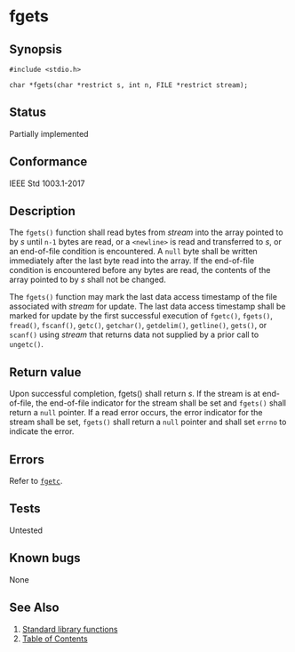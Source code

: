 # fgets

## Synopsis

`#include <stdio.h>`

`char *fgets(char *restrict s, int n, FILE *restrict stream);`

## Status

Partially implemented

## Conformance

IEEE Std 1003.1-2017

## Description

The `fgets()` function shall read bytes from _stream_ into the array pointed to by _s_ until `n-1` bytes are read, or a
`<newline>` is read and transferred to _s_, or an end-of-file condition is encountered. A `null` byte shall be written
immediately after the last byte read into the array. If the end-of-file condition is encountered before any bytes are
read, the contents of the array pointed to by _s_ shall not be changed.

The `fgets()` function may mark the last data access timestamp of the file associated with _stream_ for update. The last
data access timestamp shall be marked for update by the first successful execution of `fgetc()`, `fgets()`, `fread()`,
`fscanf()`, `getc()`, `getchar()`, `getdelim()`, `getline()`, `gets()`, or `scanf()` using _stream_ that returns data
not supplied by a prior call to `ungetc()`.

## Return value

Upon successful completion, fgets() shall return _s_. If the stream is at end-of-file, the end-of-file indicator for the
stream shall be set and `fgets()` shall return a `null` pointer. If a read error occurs, the error indicator for the
stream shall be set, `fgets()` shall return a `null` pointer and shall set `errno` to indicate the error.

## Errors

Refer to [`fgetc`](./fgetc.part-impl.md).

## Tests

Untested

## Known bugs

None

## See Also

1. [Standard library functions](../README.md)
2. [Table of Contents](../../../README.md)
